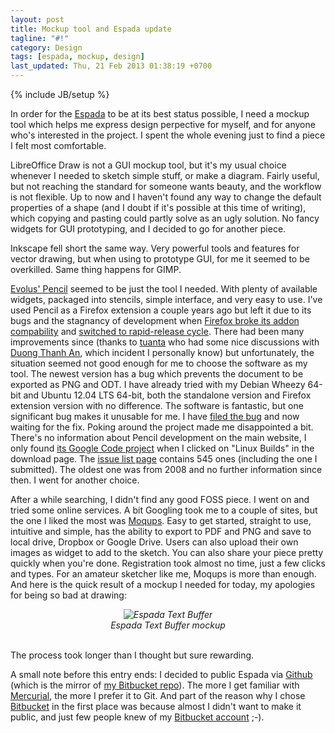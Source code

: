 ```yaml
---
layout: post
title: Mockup tool and Espada update
tagline: "#!"
category: Design
tags: [espada, mockup, design]
last_updated: Thu, 21 Feb 2013 01:38:19 +0700
---
```

{% include JB/setup %}

In order for the [Espada](/projects/espada-text.html) to be at its best status possible, I need a mockup tool which helps me express design perpective for myself, and for anyone who's interested in the project.  I spent the whole evening just to find a piece I felt most comfortable.

LibreOffice Draw is not a GUI mockup tool, but it's my usual choice whenever I needed to sketch simple stuff, or make a diagram.  Fairly useful, but not reaching the standard for someone wants beauty, and the workflow is not flexible.  Up to now and I haven't found any way to change the default properties of a shape (and I doubt if it's possible at this time of writing), which copying and pasting could partly solve as an ugly solution.  No fancy widgets for GUI prototyping, and I decided to go for another piece.

Inkscape fell short the same way.  Very powerful tools and features for vector drawing, but when using to prototype GUI, for me it seemed to be overkilled.  Same thing happens for GIMP.

[Evolus' Pencil](http://pencil.evolus.vn/) seemed to be just the tool I needed.  With plenty of available widgets, packaged into stencils, simple interface, and very easy to use.  I've used Pencil as a Firefox extension a couple years ago but left it due to its bugs and the stagnancy of development when [Firefox broke its addon compability](http://support.mozilla.org/en-US/questions/886836) and [switched to rapid-release cycle](http://en.wikipedia.org/wiki/History_of_Firefox#Rapid_release).  There had been many improvements since (thanks to [tuanta](http://fedoraproject.org/wiki/User:Tuanta) who had some nice discussions with [Duong Thanh An](http://code.google.com/u/dgthanhan/), which incident I personally know) but unfortunately, the situation seemed not good enough for me to choose the software as my tool.  The newest version has a bug which prevents the document to be exported as PNG and ODT.  I have already tried with my Debian Wheezy 64-bit and Ubuntu 12.04 LTS 64-bit, both the standalone version and Firefox extension version with no difference.  The software is fantastic, but one significant bug makes it unusable for me.  I have [filed the bug](http://code.google.com/p/evoluspencil/issues/detail?id=545&sort=-id) and now waiting for the fix.  Poking around the project made me disappointed a bit.  There's no information about Pencil development on the main website, I only found [its Google Code project](http://code.google.com/p/evoluspencil) when I clicked on "Linux Builds" in the download page.  The [issue list page](http://code.google.com/p/evoluspencil/issues/list) contains 545 ones (including the one I submitted).  The oldest one was from 2008 and no further information since then.  I went for another choice.

After a while searching, I didn't find any good FOSS piece.  I went on and tried some online services.  A bit Googling took me to a couple of sites, but the one I liked the most was [Moqups](https://moqups.com/).  Easy to get started, straight to use, intuitive and simple, has the ability to export to PDF and PNG and save to local drive, Dropbox or Google Drive.  Users can also upload their own images as widget to add to the sketch.  You can also share your piece pretty quickly when you're done.  Registration took almost no time, just a few clicks and types.  For an amateur sketcher like me, Moqups is more than enough.  And here is the quick result of a mockup I needed for today, my apologies for being so bad at drawing:

<div style="align: center; text-align: center; font-style: italic;">
    <img src="https://raw.github.com/CMPITG/espada/experiment/concepts/text_buffer.png" alt="Espada Text Buffer" /><br />
    Espada Text Buffer mockup
</div>

<br />

The process took longer than I thought but sure rewarding.

A small note before this entry ends: I decided to public Espada via [Github](https://github.com/CMPITG/espada) (which is the mirror of [my Bitbucket repo](https://bitbucket.org/cmpitg/espada)).  The more I get familiar with [Mercurial](http://mercurial.selenic.com/), the more I prefer it to Git.  And part of the reason why I chose [Bitbucket](https://bitbucket.org/) in the first place was because almost I didn't want to make it public, and just few people knew of my [Bitbucket account](https://bitbucket.org/cmpitg) ;-).
